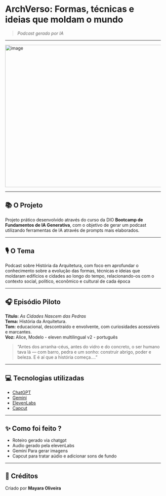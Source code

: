 # ArchVerso: Formas, técnicas e ideias que moldam o mundo

>*Podcast gerado por IA*

---

<img width="1021" height="461" alt="image" src="https://github.com/user-attachments/assets/f8118485-3f30-4393-85bb-f5ebbfd52baa" />

---

## 📚 O Projeto
Projeto prático desenvolvido através do curso da DIO **Bootcamp de Fundamentos de IA Generativa**, com o objetivo de gerar um podcast utilizando ferramentas de IA através de prompts mais 
elaborados.

---

## 🎙️ O Tema 
Podcast sobre História da Arquitetura, com foco em aprofundar o conhecimento sobre a evolução das formas, técnicas e ideias que moldaram edifícios e cidades ao longo do tempo, relacionando-os com o contexto social, político, econômico e cultural de cada época

---

## 🎧 Episódio Piloto

**Título:** *As Cidades Nascem das Pedras*  
**Tema:** História da Arquitetura.  
**Tom:** educacional, descontraido e envolvente, com curiosidades acessíveis e marcantes.  
**Voz:** Alice, Modelo - eleven multilingual v2 - português
> “Antes dos arranha-céus, antes do vidro e do concreto, o ser humano tava lá — com barro, pedra e um sonho: construir abrigo, poder e beleza. E é aí que a história começa….”  


---

## 💻 Tecnologias utilizadas

- [ChatGPT](https://chat.openai.com/) 
- [Gemini](https://gemini.google.com/)
- [ElevenLabs](https://beta.elevenlabs.io/)
- [Capcut](https://www.capcut.com/pt-br/)

---

## ✨ Como foi feito ?

- Roteiro gerado via chatgpt
- Audio gerado pela elevenLabs
- Gemini Para gerar imagens
- Capcut para tratar aúdio e adicionar sons de fundo

---

## 📌 Créditos

Criado por **Mayara Oliveira**  
